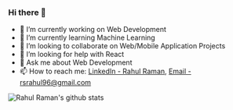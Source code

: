 ### Hi there 👋

- 🔭 I’m currently working on Web Development
- 🌱 I’m currently learning Machine Learning
- 👯 I’m looking to collaborate on Web/Mobile Application Projects
- 🤔 I’m looking for help with React
- 💬 Ask me about Web Development
- 📫 How to reach me: [LinkedIn - Rahul Raman](https://www.linkedin.com/in/rahulraman10), [Email - rsrahul96@gmail.com](mailto:rsrahul96@gmail.com)

![Rahul Raman's github stats](https://github-readme-stats.anuraghazra1.vercel.app/api?username=rsragul&show_icons=true&hide_border=true)
